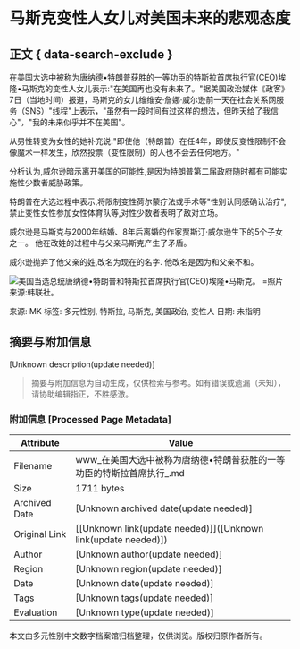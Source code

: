 # 马斯克变性人女儿对美国未来的悲观态度

## 正文 { data-search-exclude }


在美国大选中被称为唐纳德•特朗普获胜的一等功臣的特斯拉首席执行官(CEO)埃隆•马斯克的变性人女儿表示:"在美国再也没有未来了。"据美国政治媒体《政客》7日（当地时间）报道，马斯克的女儿维维安·詹娜·威尔逊前一天在社会关系网服务（SNS）"线程"上表示，"虽然有一段时间有过这样的想法，但昨天给了我信心"，"我的未来似乎并不在美国"。

从男性转变为女性的她补充说:"即使他（特朗普）在任4年，即使反变性限制不会像魔术一样发生，欣然投票（变性限制）的人也不会去任何地方。"

分析认为,威尔逊暗示离开美国的可能性,是因为特朗普第二届政府随时都有可能实施性少数者威胁政策。

特朗普在大选过程中表示,将限制变性荷尔蒙疗法或手术等"性别认同感确认治疗",禁止变性女性参加女性体育队等,对性少数者表明了敌对立场。

威尔逊是马斯克与2000年结婚、8年后离婚的作家贾斯汀·威尔逊生下的5个子女之一。 他在改姓的过程中与父亲马斯克产生了矛盾。 

威尔逊抛弃了他父亲的姓,改名为现在的名字. 他改名是因为和父亲不和。

![美国当选总统唐纳德•特朗普和特斯拉首席执行官(CEO)埃隆•马斯克。 =照片来源:韩联社。](https://wimg.mk.co.kr/news/cms/202411/08/news-p.v1.20240813.35e0b6e35ccc46228bf0a77c31895ead_P1.jpg)

来源: MK
标签: 多元性别, 特斯拉, 马斯克, 美国政治, 变性人 
日期: 未指明  

<!-- tcd_original_link https://www.mk.co.kr/cn/world/11163152 -->


## 摘要与附加信息

<!-- tcd_abstract -->
[Unknown description(update needed)]
<!-- tcd_abstract_end -->

> 摘要与附加信息为自动生成，仅供检索与参考。如有错误或遗漏（未知），请协助编辑指正，不胜感激。

### 附加信息 [Processed Page Metadata]

| Attribute       | Value                                  |
|-----------------|----------------------------------------|
| Filename        | www_在美国大选中被称为唐纳德•特朗普获胜的一等功臣的特斯拉首席执行_.md                             |
| Size            | 1711 bytes                           |
| Archived Date   | [Unknown archived date(update needed)]                             |
| Original Link   | [[Unknown link(update needed)]]([Unknown link(update needed)])                       |
| Author          | [Unknown author(update needed)]                               |
| Region          | [Unknown region(update needed)]                               |
| Date            | [Unknown date(update needed)]                                 |
| Tags            | [Unknown tags(update needed)]                                 |
| Evaluation            | [Unknown type(update needed)]                                 |
<!-- tcd_table_end -->

本文由多元性别中文数字档案馆归档整理，仅供浏览。版权归原作者所有。
